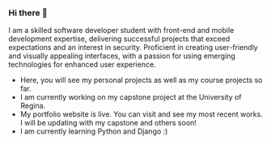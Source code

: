 ### Hi there 👋
I am a skilled software developer student with front-end and mobile
development expertise, delivering successful projects that exceed
expectations and an interest in security. Proficient in creating user-friendly
and visually appealing interfaces, with a passion for using
emerging technologies for enhanced user experience.

- Here, you will see my personal projects as well as my course projects so far.
- I am currently working on my capstone project at the University of Regina.
- My portfolio website is live. You can visit and see my most recent works. I will be updating with my capstone and others soon!
- I am currently learning Python and Django :)

